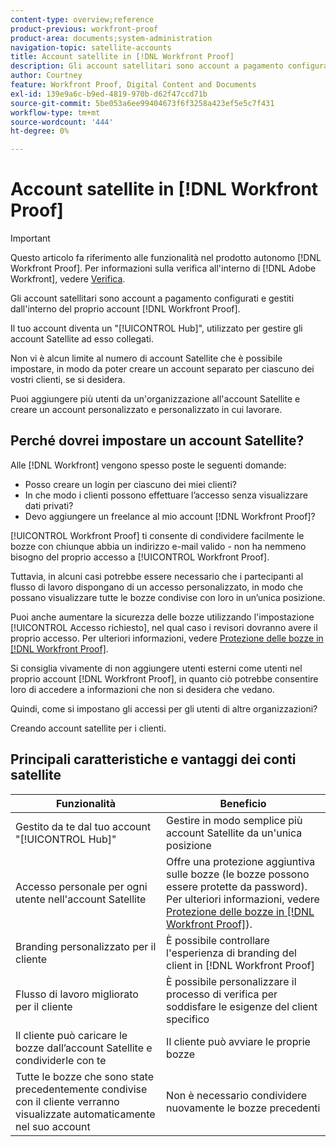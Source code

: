 ```yaml
---
content-type: overview;reference
product-previous: workfront-proof
product-area: documents;system-administration
navigation-topic: satellite-accounts
title: Account satellite in [!DNL Workfront Proof]
description: Gli account satellitari sono account a pagamento configurati e gestiti dall'interno del tuo account  [!DNL Workfront Proof] .
author: Courtney
feature: Workfront Proof, Digital Content and Documents
exl-id: 139e9a6c-b9ed-4819-970b-d62f47ccd71b
source-git-commit: 5be053a6ee99404673f6f3258a423ef5e5c7f431
workflow-type: tm+mt
source-wordcount: '444'
ht-degree: 0%

---
```


# Account satellite in [!DNL Workfront Proof]

>[!IMPORTANT]
>
>Questo articolo fa riferimento alle funzionalità nel prodotto autonomo [!DNL Workfront Proof]. Per informazioni sulla verifica all&#39;interno di [!DNL Adobe Workfront], vedere [Verifica](../../../review-and-approve-work/proofing/proofing.md).

Gli account satellitari sono account a pagamento configurati e gestiti dall&#39;interno del proprio account [!DNL Workfront Proof].

Il tuo account diventa un &quot;[!UICONTROL Hub]&quot;, utilizzato per gestire gli account Satellite ad esso collegati.

Non vi è alcun limite al numero di account Satellite che è possibile impostare, in modo da poter creare un account separato per ciascuno dei vostri clienti, se si desidera.

Puoi aggiungere più utenti da un&#39;organizzazione all&#39;account Satellite e creare un account personalizzato e personalizzato in cui lavorare.

## Perché dovrei impostare un account Satellite?

Alle [!DNL Workfront] vengono spesso poste le seguenti domande:

* Posso creare un login per ciascuno dei miei clienti?
* In che modo i clienti possono effettuare l’accesso senza visualizzare dati privati?
* Devo aggiungere un freelance al mio account [!DNL Workfront Proof]?

[!UICONTROL Workfront Proof] ti consente di condividere facilmente le bozze con chiunque abbia un indirizzo e-mail valido - non ha nemmeno bisogno del proprio accesso a [!UICONTROL Workfront Proof].

Tuttavia, in alcuni casi potrebbe essere necessario che i partecipanti al flusso di lavoro dispongano di un accesso personalizzato, in modo che possano visualizzare tutte le bozze condivise con loro in un’unica posizione.

Puoi anche aumentare la sicurezza delle bozze utilizzando l&#39;impostazione [!UICONTROL Accesso richiesto], nel qual caso i revisori dovranno avere il proprio accesso. Per ulteriori informazioni, vedere [Protezione delle bozze in [!DNL Workfront Proof]](../../../workfront-proof/wp-acct-admin/managing-security/proof-security-in-workfront-proof.md).

Si consiglia vivamente di non aggiungere utenti esterni come utenti nel proprio account [!DNL Workfront Proof], in quanto ciò potrebbe consentire loro di accedere a informazioni che non si desidera che vedano.

Quindi, come si impostano gli accessi per gli utenti di altre organizzazioni?

Creando account satellite per i clienti.

## Principali caratteristiche e vantaggi dei conti satellite

| **Funzionalità** | **Beneficio** |
|---|---|
| Gestito da te dal tuo account &quot;[!UICONTROL Hub]&quot; | Gestire in modo semplice più account Satellite da un&#39;unica posizione |
| Accesso personale per ogni utente nell&#39;account Satellite | Offre una protezione aggiuntiva sulle bozze (le bozze possono essere protette da password). Per ulteriori informazioni, vedere [Protezione delle bozze in [!DNL Workfront Proof]](../../../workfront-proof/wp-acct-admin/managing-security/proof-security-in-workfront-proof.md)). |
| Branding personalizzato per il cliente | È possibile controllare l&#39;esperienza di branding del client in [!DNL Workfront Proof] |
| Flusso di lavoro migliorato per il cliente | È possibile personalizzare il processo di verifica per soddisfare le esigenze del client specifico |
| Il cliente può caricare le bozze dall’account Satellite e condividerle con te | Il cliente può avviare le proprie bozze |
| Tutte le bozze che sono state precedentemente condivise con il cliente verranno visualizzate automaticamente nel suo account | Non è necessario condividere nuovamente le bozze precedenti |
